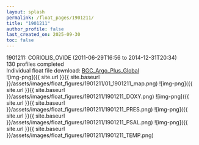 ```yaml
---
layout: splash
permalink: /float_pages/1901211/
title: "1901211"
author_profile: false
last_created_on: 2025-09-30
toc: false
---
```

 
1901211: CORIOLIS_OVIDE (2011-06-29T16:56 to 2014-12-31T20:34)\
130 profiles completed\
Individual float file download: [BGC_Argo_Plus_Global](https://ftp.soest.hawaii.edu/bgc_argo_plus/Individual_Floats/outliers_removed/1901211_Sprof_processed.nc)\
![img-png]({{ site.url }}{{ site.baseurl }}/assets/images/float_figures/1901211/01_1901211_map.png)
![img-png]({{ site.url }}{{ site.baseurl }}/assets/images/float_figures/1901211/1901211_DOXY.png)
![img-png]({{ site.url }}{{ site.baseurl }}/assets/images/float_figures/1901211/1901211_PRES.png)
![img-png]({{ site.url }}{{ site.baseurl }}/assets/images/float_figures/1901211/1901211_PSAL.png)
![img-png]({{ site.url }}{{ site.baseurl }}/assets/images/float_figures/1901211/1901211_TEMP.png)
